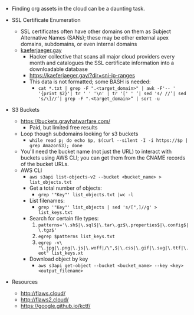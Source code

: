 - Finding org assets in the cloud can be a daunting task. 

- SSL Certificate Enumeration
	- SSL certificates often have other domains on them as Subject Alternative Names (SANs); these may be other external apex domains, subdomains, or even internal domains
	- [kaeferjaeger.gay](https://kaeferjaeger.gay)
		- Hacker collective that scans all major cloud providers every month and catalogues the SSL certificate information into a downloadable database
		- https://kaeferjaeger.gay/?dir=sni-ip-ranges
		- This data is not formatted; some BASH is needed:
			- `cat *.txt | grep -F ".<target_domain>" | awk -F'-- ' '{print $2}'| tr ' ' '\n' | tr '[' ' ‘| sed 's/ //’| sed 's/\]//’| grep -F ".<target_domain>“ | sort -u`

- S3 Buckets
	- https://buckets.grayhatwarfare.com/
		- Paid, but limited free results
	- Loop though subdomains looking for s3 buckets
		- `while read p; do echo $p, $(curl --silent -I -i https://$p | grep AmazonS3); done`
	- You'll need the bucket name (not just the URL) to interact with buckets using AWS CLI; you can get them from the CNAME records of the bucket URLs.
	- AWS CLI
		- `aws s3api list-objects-v2 --bucket <bucket_name> > list_objects.txt`
		- Get a total number of objects:
			- `grep '"Key"' list_objects.txt |wc -l`
		- List filenames:
			- `grep '"Key"' list_objects | sed 's/[",]//g' > list_keys.txt`
		- Search for certain file types:
			1. `patterns='\.sh$|\.sql$|\.tar\.gz$\.properties$|\.config$|\.tgz$'`
			2. `egrep $patterns list_keys.txt`
			3. `egrep -v\ "\.jpg|\.png|\.js|\.woff|/\",$|\.css|\.gif|\.svg|\.ttf|\.eot" list_keys.xt`
		- Download object by key
			- `aws s3api get-object --bucket <bucket_name> --key <key> <output_filename>`

- Resources
	- http://flaws.cloud/  
	- http://flaws2.cloud/  
	- https://google.github.io/kctf/